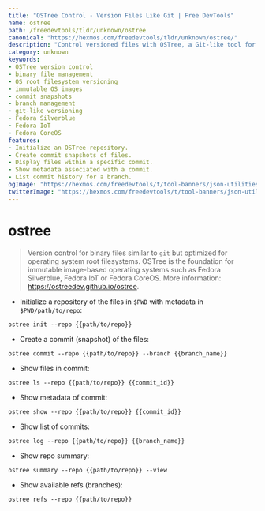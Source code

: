 ```yaml
---
title: "OSTree Control - Version Files Like Git | Free DevTools"
name: ostree
path: /freedevtools/tldr/unknown/ostree
canonical: "https://hexmos.com/freedevtools/tldr/unknown/ostree/"
description: "Control versioned files with OSTree, a Git-like tool for OS root filesystems. Manage snapshots and track changes efficiently. Free online tool, no registration required."
category: unknown
keywords:
- OSTree version control
- binary file management
- OS root filesystem versioning
- immutable OS images
- commit snapshots
- branch management
- git-like versioning
- Fedora Silverblue
- Fedora IoT
- Fedora CoreOS
features:
- Initialize an OSTree repository.
- Create commit snapshots of files.
- Display files within a specific commit.
- Show metadata associated with a commit.
- List commit history for a branch.
ogImage: "https://hexmos.com/freedevtools/t/tool-banners/json-utilities-banner.png"
twitterImage: "https://hexmos.com/freedevtools/t/tool-banners/json-utilities-banner.png"
---
```


# ostree

> Version control for binary files similar to `git` but optimized for operating system root filesystems.
> OSTree is the foundation for immutable image-based operating systems such as Fedora Silverblue, Fedora IoT or Fedora CoreOS.
> More information: <https://ostreedev.github.io/ostree>.

- Initialize a repository of the files in `$PWD` with metadata in `$PWD/path/to/repo`:

`ostree init --repo {{path/to/repo}}`

- Create a commit (snapshot) of the files:

`ostree commit --repo {{path/to/repo}} --branch {{branch_name}}`

- Show files in commit:

`ostree ls --repo {{path/to/repo}} {{commit_id}}`

- Show metadata of commit:

`ostree show --repo {{path/to/repo}} {{commit_id}}`

- Show list of commits:

`ostree log --repo {{path/to/repo}} {{branch_name}}`

- Show repo summary:

`ostree summary --repo {{path/to/repo}} --view`

- Show available refs (branches):

`ostree refs --repo {{path/to/repo}}`
